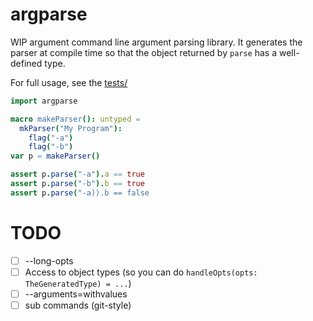 # argparse

WIP argument command line argument parsing library.  It generates the parser at compile time so that the object returned by `parse` has a well-defined type.

For full usage, see the [tests/](./tests/)

```nim
import argparse

macro makeParser(): untyped =
  mkParser("My Program"):
    flag("-a")
    flag("-b")
var p = makeParser()

assert p.parse("-a").a == true
assert p.parse("-b").b == true
assert p.parse("-a)).b == false
```


# TODO

- [ ] --long-opts
- [ ] Access to object types (so you can do `handleOpts(opts: TheGeneratedType) = ...`)
- [ ] --arguments=withvalues
- [ ] sub commands (git-style)
